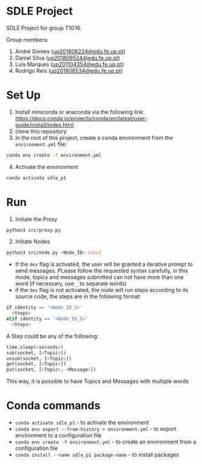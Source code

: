 # SDLE Project

SDLE Project for group T1G16.

Group members:

1. André Gomes (up201806224@edu.fe.up.pt)
2. Daniel Silva (up201806524@edu.fe.up.pt)
3. Luís Marques (up201104354@edu.fe.up.pt)
4. Rodrigo Reis (up201806534@edu.fe.up.pt)

# Set Up

1. Install miniconda or anaconda via the following link: https://docs.conda.io/projects/conda/en/latest/user-guide/install/index.html
2. clone this repository
3. In the root of this project, create a conda environment from the `environment.yml` file:
```bash
conda env create -f environment.yml
```
4. Activate the environment
```bash
conda activate sdle_p1
```

# Run

1. Initiate the Proxy
```bash
python3 src/proxy.py
```
2. Initiate Nodes
```bash
python3 src/node.py <Node_ID> [dev]
```
- If the `dev` flag is activated, the user will be granted a iterative prompt to send messages. PLease follow the requested syntax carefully, in this mode, topics and messages submitted can not have more than one word (if necessary, use `_` to separate words)
- if the `dev` flag is not activated, the node will run steps according to its source code, the steps are in the following format:
```python
if identity == '<Node_ID_1>'
  <Steps>
elif identity == '<Node_ID_2>'
  <Steps>
```
A Step could be any of the following:
```python
time.sleep(<seconds>)
sub(socket, [<Topic>])
unsub(socket, [<Topic>])
get(socket, [<Topic>])
put(socket, [<Topic>, <Message>])
```
This way, it is possible to have Topics and Messages with multiple words

# Conda commands

- `conda activate sdle_p1` - to activate the environment
- `conda env export --from-history > environment.yml` - to export environment to a configuration file
- `conda env create -f environment.yml` - to create an environment from a configuration file
- `conda install --name sdle_p1 package-name` - to install packages 
